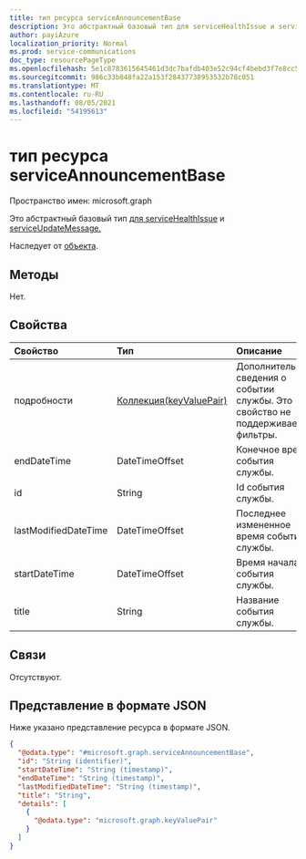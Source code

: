 ```yaml
---
title: тип ресурса serviceAnnouncementBase
description: Это абстрактный базовый тип для serviceHealthIssue и serviceUpdateMessage.
author: payiAzure
localization_priority: Normal
ms.prod: service-communications
doc_type: resourcePageType
ms.openlocfilehash: 5e1c8783615645461d3dc7bafdb403e52c94cf4bebd3f7e8cc5d6bbd3d1aec0a
ms.sourcegitcommit: 986c33b848fa22a153f28437738953532b78c051
ms.translationtype: MT
ms.contentlocale: ru-RU
ms.lasthandoff: 08/05/2021
ms.locfileid: "54195613"
---
```

# <a name="serviceannouncementbase-resource-type"></a>тип ресурса serviceAnnouncementBase

Пространство имен: microsoft.graph

Это абстрактный базовый тип [для serviceHealthIssue](../resources/servicehealthissue.md) и [serviceUpdateMessage.](../resources/serviceupdatemessage.md)

Наследует от [объекта](../resources/entity.md).

## <a name="methods"></a>Методы
Нет.

## <a name="properties"></a>Свойства
|Свойство|Тип|Описание|
|:---|:---|:---|
|подробности|[Коллекция(keyValuePair)](../resources/keyvaluepair.md)|Дополнительные сведения о событии службы. Это свойство не поддерживает фильтры.|
|endDateTime|DateTimeOffset|Конечное время события службы.|
|id|String|Id события службы.|
|lastModifiedDateTime|DateTimeOffset|Последнее измененное время события службы.|
|startDateTime|DateTimeOffset|Время начала события службы.|
|title|String|Название события службы.|

## <a name="relationships"></a>Связи
Отсутствуют.

## <a name="json-representation"></a>Представление в формате JSON
Ниже указано представление ресурса в формате JSON.
<!-- {
  "blockType": "resource",
  "keyProperty": "id",
  "@odata.type": "microsoft.graph.serviceAnnouncementBase",
  "baseType": "microsoft.graph.entity",
  "openType": false
}
-->
``` json
{
  "@odata.type": "#microsoft.graph.serviceAnnouncementBase",
  "id": "String (identifier)",
  "startDateTime": "String (timestamp)",
  "endDateTime": "String (timestamp)",
  "lastModifiedDateTime": "String (timestamp)",
  "title": "String",
  "details": [
    {
      "@odata.type": "microsoft.graph.keyValuePair"
    }
  ]
}
```